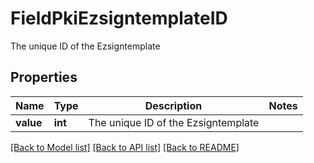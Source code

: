 # FieldPkiEzsigntemplateID

The unique ID of the Ezsigntemplate

## Properties
Name | Type | Description | Notes
------------ | ------------- | ------------- | -------------
**value** | **int** | The unique ID of the Ezsigntemplate | 

[[Back to Model list]](../README.md#documentation-for-models) [[Back to API list]](../README.md#documentation-for-api-endpoints) [[Back to README]](../README.md)


